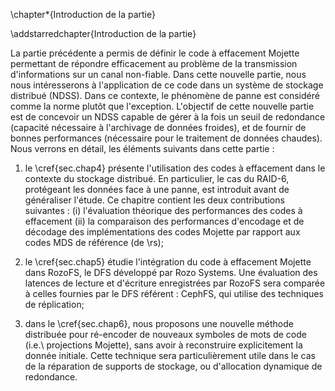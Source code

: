 
\chapter*{Introduction de la partie}

\addstarredchapter{Introduction de la partie}

La partie précédente a permis de définir le code à effacement Mojette 
permettant de répondre efficacement au problème de la transmission
d'informations sur un canal non-fiable.
Dans cette nouvelle partie, nous nous intéresserons à
l'application de ce code dans un système de stockage distribué (NDSS).
Dans ce contexte, le phénomène de panne est considéré comme la
norme plutôt que l'exception. L'objectif de cette nouvelle partie est de
concevoir un NDSS capable de gérer à la fois un seuil de redondance (capacité
nécessaire à l'archivage de données froides), et de fournir de bonnes
performances (nécessaire pour le traitement de données chaudes).
Nous verrons en détail, les éléments suivants dans cette partie :

<!--
%Le problème de l'intégration de notre code à effacement dans un système de
%stockage distribué sera traité dans les \cref{sec.chap4,sec.chap5}. En
%particulier, ces chapitres porteront respectivement sur nos contributions qui
%vise à évaluer théoriquement le code Mojette systématique dans un NDSS, puis à
%l'intégrer spécifiquement dans le système de fichiers distribué (DFS) RozoFS,
%de type *scale-out*. Le \cref{sec.chap6} traite de notre dernière contribution
%relativement à l'élaboration d'une méthode de 
%
%
%
%le canal de communication est composé de deux
%parties : (i) les supports de transport des données (e.g.\ bus, réseau); (ii)
%les supports de stockage des données (e.g.\ bandes, disques durs, SSD).
%
%Le dernier problème correspond au problème de la réparation. Une fois qu'un
%seuil de redondance est mis en place dans un DSS, le système de stockage est
%capable de supporter un certain nombre de pannes (qui engendre de la perte
%d'information). Cependant, ces pannes tendent à réduire la quantité de
%redondance. Le problème de réparation nécessite des algorithmes pour réencoder
%l'information afin de rétablir un seuil de redondance.
-->

<!--
%Nous avons vu comment les codes permettent de représenter
%l'information de façon redondante afin de transmettre les données de manière
%fiable sur des canaux de transmission bruités. Puisqu'aucun canal de
%transmission n'est sûr, les codes à effacement sont ainsi utilisés dans tous
%les domaines des télécommunications. Dans cette partie, nous allons nous
%intéresser à l'application des codes à effacement dans les systèmes de stockage
%distribué.
%Le stockage distribué permet d'agréger un ensemble de ressources de stockage,
%physique ou virtuel, afin d'offrir la vision d'un volume unique aux
%utilisateurs. Il s'agit alors d'une couche de virtualisation qui, lorsqu'elle
%est définie par un logiciel, est dénommée par le terme «\ *Software-Defined
%Storage*\ » (SDS).
%Dans ce domaine, le canal de transmission est complexe. Il est principalement
%composé des supports de stockage (bandes, disques durs, SSD) qui permettent de
%conserver l'information. Ce canal comporte également des éléments qui permette
%de transporter l'information entre ces supports et les participants (e.g.\ bus,
%réseau, etc.).
-->

1. le \cref{sec.chap4} présente l'utilisation des codes à effacement dans le
contexte du stockage distribué. En particulier, le cas du RAID-6, protégeant
les données face à une panne, est introduit
avant de généraliser l'étude. Ce chapitre contient les deux contributions
suivantes : (i) l'évaluation théorique des performances des codes à
effacement (ii) la comparaison des performances d'encodage et de décodage des
implémentations des codes Mojette par rapport aux codes MDS de référence
(de \rs);

2. le \cref{sec.chap5} étudie l'intégration du code à effacement Mojette dans
RozoFS, le DFS développé par Rozo Systems. Une évaluation des latences de
lecture et d'écriture enregistrées par RozoFS sera comparée à celles fournies
par le DFS référent : CephFS, qui utilise des techniques de réplication;

3. dans le \cref{sec.chap6}, nous proposons une nouvelle méthode distribuée
pour ré-encoder de nouveaux symboles de mots de code (i.e.\ projections
Mojette), sans avoir à reconstruire explicitement la donnée initiale. Cette
technique sera particulièrement utile dans le cas de la réparation de
supports de stockage, ou d'allocation dynamique de redondance.

